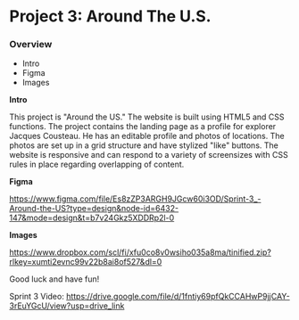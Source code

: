 # Project 3: Around The U.S.

### Overview

- Intro
- Figma
- Images

**Intro**

This project is "Around the US." The website is built using HTML5 and CSS functions. The project contains the landing page as a profile for explorer Jacques Cousteau. He has an editable profile and photos of locations. The photos are set up in a grid structure and have stylized "like" buttons. The website is responsive and can respond to a variety of screensizes with CSS rules in place regarding overlapping of content.

**Figma**

https://www.figma.com/file/Es8zZP3ARGH9JGcw60i3OD/Sprint-3_-Around-the-US?type=design&node-id=6432-147&mode=design&t=b7v24Gkz5XDDRp2l-0

**Images**

https://www.dropbox.com/scl/fi/xfu0co8v0wsiho035a8ma/tinified.zip?rlkey=xumti2evnc99v22b8ai8of527&dl=0

Good luck and have fun!

Sprint 3 Video: https://drive.google.com/file/d/1fntiy69pfQkCCAHwP9jjCAY-3rEuYGcU/view?usp=drive_link
